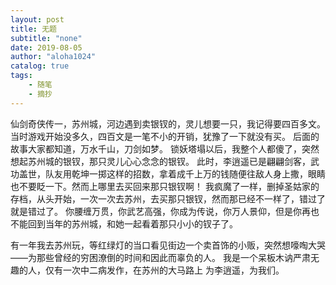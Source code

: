 ```yaml
---
layout: post
title: 无题
subtitle: "none"
date: 2019-08-05
author: "aloha1024"
catalog: true
tags:
    - 随笔
    - 摘抄
---
```


仙剑奇侠传一，苏州城，河边遇到卖银钗的，灵儿想要一只，我记得要四百多文。
当时游戏开始没多久，四百文是一笔不小的开销，犹豫了一下就没有买。
后面的故事大家都知道，万水千山，刀剑如梦。
锁妖塔塌以后，我整个人都傻了，突然想起苏州城的银钗，那只灵儿心心念念的银钗。
此时，李逍遥已是翩翩剑客，武功盖世，队友用乾坤一掷这样的招数，拿着成千上万的钱随便往敌人身上撒，眼睛也不要眨一下。然而上哪里去买回来那只银钗啊！
我疯魔了一样，删掉圣姑家的存档，从头开始，一次一次去苏州，去买那只银钗，然而那已经不一样了，错过了就是错过了。
你腰缠万贯，你武艺高强，你成为传说，你万人景仰，但是你再也不能回到当年的苏州城，和她一起看着那只小小的钗子了。

有一年我去苏州玩，等红绿灯的当口看见街边一个卖首饰的小贩，突然想嚎啕大哭
    ——为那些曾经的穷困潦倒的时间和因此而辜负的人。
    我是一个呆板木讷严肃无趣的人，仅有一次中二病发作，在苏州的大马路上
    为李逍遥，为我们。